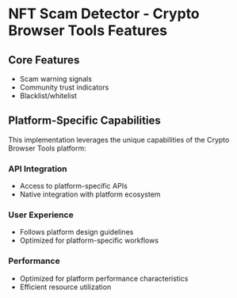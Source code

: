 # NFT Scam Detector - Crypto Browser Tools Features

## Core Features
- Scam warning signals
- Community trust indicators
- Blacklist/whitelist

## Platform-Specific Capabilities
This implementation leverages the unique capabilities of the Crypto Browser Tools platform:

### API Integration
- Access to platform-specific APIs
- Native integration with platform ecosystem

### User Experience
- Follows platform design guidelines
- Optimized for platform-specific workflows

### Performance
- Optimized for platform performance characteristics
- Efficient resource utilization
